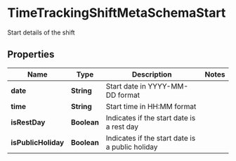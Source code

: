 

# TimeTrackingShiftMetaSchemaStart

Start details of the shift

## Properties

| Name | Type | Description | Notes |
|------------ | ------------- | ------------- | -------------|
|**date** | **String** | Start date in YYYY-MM-DD format |  |
|**time** | **String** | Start time in HH:MM format |  |
|**isRestDay** | **Boolean** | Indicates if the start date is a rest day |  |
|**isPublicHoliday** | **Boolean** | Indicates if the start date is a public holiday |  |



